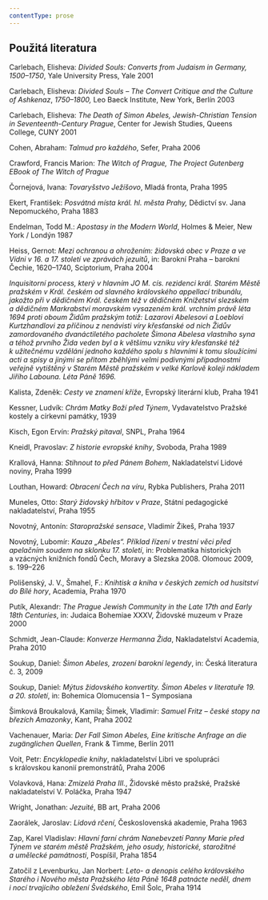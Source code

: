 ```yaml
---
contentType: prose
---
```


<section>

## Použitá literatura

Carlebach, Elisheva: _Divided Souls: Converts from Judaism in Germany, 1500–1750_, Yale University Press, Yale 2001

Carlebach, Elisheva: _Divided Souls – The Convert Critique and the Culture of Ashkenaz_, _1750–1800,_ Leo Baeck Institute, New York, Berlín 2003

Carlebach, Elisheva: _The Death of Simon Abeles, Jewish-Christian Tension in Seventeenth-Century Prague_, Center for Jewish Studies, Queens College, CUNY 2001

Cohen, Abraham: _Talmud pro každého_, Sefer, Praha 2006

Crawford, Francis Marion: _The Witch of Prague, The Project Gutenberg EBook of The Witch of Prague_

Čornejová, Ivana: _Tovaryšstvo Ježíšovo_, Mladá fronta, Praha 1995

Ekert, František: _Posvátná místa král. hl._ _města Prahy,_ Dědictví sv. Jana Nepomuckého, Praha 1883

Endelman, Todd M.: _Apostasy in the Modern World_, Holmes & Meier, New York / Londýn 1987

Heiss, Gernot: _Mezi ochranou a ohrožením: židovská obec v Praze a ve Vídni v 16. a 17. století ve zprávách jezuitů_, in: Barokní Praha – barokní Čechie, 1620–1740, Sciptorium, Praha 2004

_Inquisitorní process, který v hlavním JO M. cís. rezidenci král. Starém Městě pražském v Král. českém od slavného královského appellací tribunálu, jakožto při v dědičném Král. českém též v dědičném Knížetství slezském a dědičném Markrabství moravském vysazeném král. vrchním právě léta 1694 proti oboum Židům pražským totiž: Lazarovi Abelesovi a Loeblovi Kurtzhandlovi za příčinou z nenávisti víry křesťanské od nich Židův zamordovaného dvanáctiletého pacholete Šimona Abelesa vlastního syna a téhož prvního Žida veden byl a k většímu vzniku víry křesťanské též k užitečnému vzdělání jednoho každého spolu s hlavními k tomu sloužícími acti a spisy a jinými se přitom zběhlými velmi podivnými případnostmi veřejně vytištěný v Starém Městě pražském v velké Karlově koleji nákladem Jiřího Labouna. Léta Páně 1696._

Kalista, Zdeněk: _Cesty ve znamení kříže_, Evropský literární klub, Praha 1941

Kessner, Ludvík: _Chrám Matky Boží před Týnem_, Vydavatelstvo Pražské kostely a církevní památky, 1939

Kisch, Egon Ervín: _Pražský pitaval_, SNPL, Praha 1964

Kneidl, Pravoslav: _Z_ _historie evropské knihy_, Svoboda, Praha 1989

Krallová, Hanna: _Stihnout to před Pánem Bohem_, Nakladatelství Lidové noviny, Praha 1999

Louthan, Howard: _Obracení Čech na víru_, Rybka Publishers, Praha 2011

Muneles, Otto: _Starý židovský hřbitov v Praze_, Státní pedagogické nakladatelství, Praha 1955

Novotný, Antonín: _Staropražské sensace_, Vladimír Žikeš, Praha 1937

Novotný, Lubomír: _Kauza „Abeles“. Příklad řízení v trestní věci před apelačním soudem na sklonku 17. století_, in: Problematika historických a vzácných knižních fondů Čech, Moravy a Slezska 2008. Olomouc 2009, s. 199–226

Polišenský, J. V., Šmahel, F.: _Knihtisk a kniha v českých zemích od husitství do Bílé hory_, Academia, Praha 1970

Putík, Alexandr: _The Prague Jewish Community in the Late 17th and Early 18th Centuries_, in: Judaica Bohemiae XXXV, Židovské muzeum v Praze 2000

Schmidt, Jean-Claude: _Konverze Hermanna Žida_, Nakladatelství Academia, Praha 2010

Soukup, Daniel: _Šimon Abeles, zrození barokní legendy_, in: Česká literatura č. 3, 2009

Soukup, Daniel: _Mýtus židovského konvertity. Šimon Abeles v literatuře 19. a 20. století_, in: Bohemica Olomucensia 1 – Symposiana

Šimková Broukalová, Kamila; Šimek, Vladimír: _Samuel Fritz – české stopy na březích Amazonky_, Kant, Praha 2002

Vachenauer, Maria: _Der Fall Simon Abeles, Eine kritische Anfrage an die zugänglichen Quellen_, Frank & Timme, Berlín 2011

Voit, Petr: _Encyklopedie knihy_, nakladatelství Libri ve spolupráci s královskou kanonií premonstrátů, Praha 2006

Volavková, Hana: _Zmizelá Praha III._, Židovské město pražské, Pražské nakladatelství V. Poláčka, Praha 1947

Wright, Jonathan: _Jezuité_, BB art, Praha 2006

Zaorálek, Jaroslav: _Lidová rčení_, Československá akademie, Praha 1963

Zap, Karel Vladislav: _Hlavní farní chrám Nanebevzetí Panny Marie před Týnem ve starém městě Pražském, jeho osudy, historické, starožitné a umělecké památnosti_, Pospíšil, Praha 1854

Zatočil z Levenburku, Jan Norbert: _Leto- a denopis celého královského Starého i Nového města Pražského léta Páně 1648 patnácte neděl, dnem i nocí trvajícího obležení Švédského_, Emil Šolc, Praha 1914

</section>
